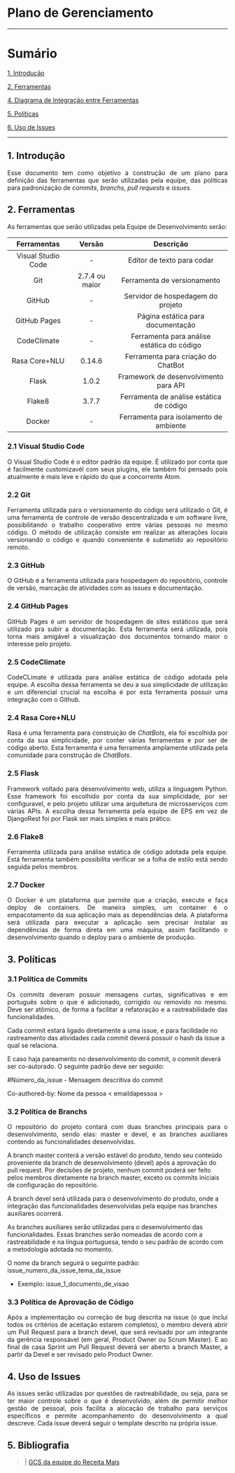 # Plano de Gerenciamento

---

# Sumário

[1. Introdução](#1-introdução)

[2. Ferramentas](#2-ferramentas)

[4. Diagrama de Integração entre Ferramentas](#3-diagrama-de-integração-entre-ferramentas)

[5. Políticas](#3-políticas)

[6. Uso de Issues](#3-uso-de-issues) 

---


## 1. Introdução

<p align="justify">Esse documento tem como objetivo a construção de um plano para definição das ferramentas que serão utilizadas pela equipe, das políticas para padronização de <i>commits</i>, <i>branchs</i>, <i>pull requests</i> e <i>issues</i>. </p>

## 2. Ferramentas

<p align="justify"> As ferramentas que serão utilizadas pela Equipe de Desenvolvimento serão:</p>

|Ferramentas|Versão|Descrição|
|:--:|:--:|:--:|
|Visual Studio Code|-|Editor de texto para codar|
|Git|2.7.4 ou maior|Ferramenta de versionamento|
|GitHub|-|Servidor de hospedagem do projeto|
|GitHub Pages|-|Página estática para documentação|
|CodeClimate|-|Ferramenta para análise estática do código|
|Rasa Core+NLU|0.14.6|Ferramenta para criação do ChatBot|
|Flask|1.0.2|Framework de desenvolvimento para API|
|Flake8|3.7.7|Ferramenta de análise estática de código|
|Docker|-|Ferramenta para isolamento de ambiente|

### 2.1 Visual Studio Code

<p align="justify">
O Visual Studio Code é o editor padrão da equipe. É utilizado por conta que é facilmente customizavél com seus plugins, ele também foi pensado pois atualmente é mais leve e rápido do que a concorrente Atom.
</p>


### 2.2 Git

<p align="justify">
Ferramenta utilizada para o versionamento do código será utilizado o Git, é uma ferramenta de controle de versão descentralizada e um software livre, possibilitando o trabalho cooperativo entre várias pessoas no mesmo código. O método de utilização consiste em realizar as alterações locais versionando o código e quando conveniente é submetido ao repositório remoto.
</p>

### 2.3 GitHub

<p align="justify">
O GitHub é a ferramenta utilizada para hospedagem do repositório, controle de versão, marcação de atividades com as <i>issues</i> e documentação.
</p>

### 2.4 GitHub Pages

<p align="justify">
GitHub Pages é um servidor de hospedagem de sites estáticos que será utilizado pra subir a documentação. Esta ferramenta será utilizada, pois torna mais amigável a visualização dos documentos tornando maior o interesse pelo projeto.
</p>


### 2.5 CodeClimate

<p align="justify">
CodeCLimate é utilizada para análise estática de código adotada pela equipe. A escolha dessa ferramenta se deu a sua simplicidade de utilização e um diferencial crucial na escolha é por esta ferramenta possuir uma integração com o Github.
</p>

### 2.4 Rasa Core+NLU

<p align="justify">
Rasa é uma ferramenta para construição de <i>ChatBots</i>, ela foi escolhida por conta da sua simplicidade, por conter várias ferramentas e por ser de código aberto. Esta ferramenta é uma ferramenta amplamente utilizada pela comunidade para construção de <i>ChatBots</i>.
</p>

### 2.5 Flask

<p align="justify">
Framework voltado para desenvolvimento web, utiliza a linguagem Python. Esse framework foi escolhido por conta da sua simplicidade, por ser configuravel, e pelo projeto utilizar uma arquitetura de microsserviços com várias APIs. A escolha dessa ferramenta pela equipe de EPS em vez de DjangoRest foi por Flask ser mais simples e mais prático.
</p>

### 2.6 Flake8

<p align="justify">
Ferramenta utilizada para análise estática de código adotada pela equipe. Está ferramenta também possibilita verificar se a folha de estilo está sendo seguida pelos membros.
</p>

### 2.7 Docker

<p align="justify">
O Docker é um plataforma que permite que a criação, execute e faça deploy de containers. De maneira simples, um container é o empacotamento da sua aplicação mais as dependências dela. A plataforma será utilizada para executar a aplicação sem precisar instalar as dependências de forma direta em uma máquina, assim facilitando o desenvolvimento quando o deploy para o ambiente de produção.
</p>


## 3. Políticas

### 3.1 Política de __Commits__

<p align="justify">
Os commits deveram possuir mensagens curtas, significativas e em português sobre o que é adicionado, corrigido ou removido no mesmo. Deve ser atômico, de forma a facilitar a refatoração e a rastreabilidade das funcionalidades.

Cada commit estará ligado diretamente a uma issue, e para facilidade no rastreamento das atividades cada commit deverá possuir o hash da issue a qual se relaciona.

E caso haja pareamento no desenvolvimento do commit, o commit deverá ser co-autorado. O seguinte padrão deve ser seguido:

#Número_da_issue - Mensagem descritiva do commit


Co-authored-by: Nome da pessoa < emaildapessoa >

</p>

### 3.2 Política de __Branchs__

<p align="justify">
O repositório do projeto contará com duas branches principais para o desenvolvimento, sendo elas: master e devel, e as branches auxiliares contendo as funcionalidades desenvolvidas.

A branch master conterá a versão estável do produto, tendo seu conteúdo proveniente da branch de desenvolvimento (devel) após a aprovação do pull request. Por decisões de projeto, nenhum commit poderá ser feito pelos membros diretamente na branch master, exceto os commits iniciais de configuração do repositório.

A branch devel será utilizada para o desenvolvimento do produto, onde a integração das funcionalidades desenvolvidas pela equipe nas branches auxiliares ocorrerá.

As branches auxiliares serão utilizadas para o desenvolvimento das funcionalidades. Essas branches serão nomeadas de acordo com a rastreabilidade e na língua portuguesa, tendo o seu padrão de acordo com a metodologia adotada no momento.

O nome da branch seguirá o seguinte padrão: issue_numero_da_issue_tema_da_issue

- Exemplo: issue_1_documento_de_visao</p>

### 3.3 Política de Aprovação de Código

<p align="justify">
Após a implementação ou correção de bug descrita na issue (o que inclui todos os critérios de aceitação estarem completos), o membro deverá abrir um Pull Request para a branch devel, que será revisado por um integrante da gerência responsável (em geral, Product Owner ou Scrum Master). E ao final de casa Sprint um Pull Request deverá ser aberto a branch Master, a partir da Devel e ser revisado pelo  Product Owner.</p>

## 4. Uso de Issues

<p align="justify">
As issues serão utilizadas por questões de rastreabilidade, ou seja, para se ter maior controle sobre o que é desenvolvido, além de permitir melhor gestão de pessoal, pois facilita a alocação de trabalho para serviços específicos e permite acompanhamento do desenvolvimento a qual descreve. Cada issue deverá seguir o template descrito na própria issue.</p>



## 5. Bibliografia

> | [GCS da equipe do Receita Mais](https://github.com/fga-eps-mds/2017.2-Receita-Mais/wiki/Plano-de-Gerenciamento-e-Configura%C3%A7%C3%A3o-de-Software)